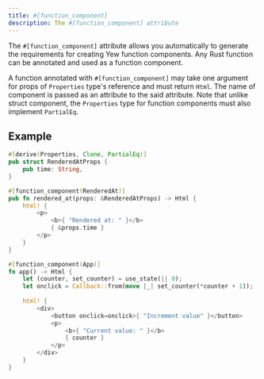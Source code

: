 ```yaml
---
title: #[function_component]
description: The #[function_component] attribute
---
```



The `#[function_component]` attribute allows you automatically to generate the requirements for creating Yew function components. Any Rust function can be annotated and used as a function component. 

A function annotated with `#[function_component]` may take one argument for props of `Properties` type's reference and must return `Html`. The name of component is passed as an attribute to the said attribute. Note that unlike struct component, the `Properties` type for function components must also implement `PartialEq`.

## Example

<!--DOCUSAURUS_CODE_TABS-->
<!--With props-->
```rust
#[derive(Properties, Clone, PartialEq)]
pub struct RenderedAtProps {
    pub time: String,
}

#[function_component(RenderedAt)]
pub fn rendered_at(props: &RenderedAtProps) -> Html {
    html! {
        <p>
            <b>{ "Rendered at: " }</b>
            { &props.time }
        </p>
    }
}
```

<!--Without props-->
```rust
#[function_component(App)]
fn app() -> Html {
    let (counter, set_counter) = use_state(|| 0);
    let onclick = Callback::from(move |_| set_counter(*counter + 1));
    
    html! {
        <div>
            <button onclick=onclick>{ "Increment value" }</button>
            <p>
                <b>{ "Current value: " }</b>
                { counter }
            </p>
        </div>
    }
}
```
<!--END_DOCUSAURUS_CODE_TABS-->
